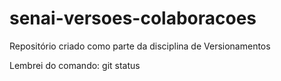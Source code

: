 # senai-versoes-colaboracoes

Repositório criado como parte da disciplina de Versionamentos


Lembrei do comando: git status